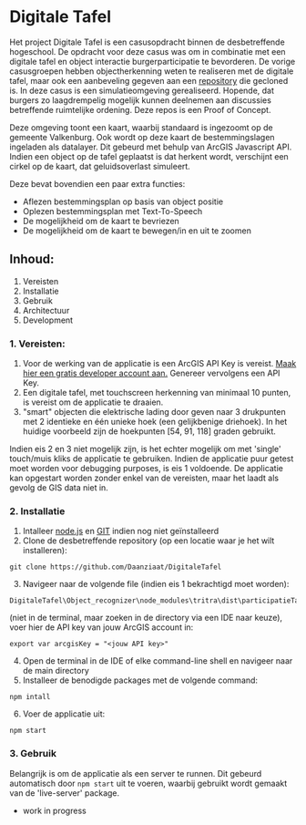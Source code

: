 # Digitale Tafel
Het project Digitale Tafel is een casusopdracht binnen de desbetreffende hogeschool. De opdracht voor deze casus was om in combinatie met een digitale tafel en object interactie burgerparticipatie te bevorderen. De vorige casusgroepen hebben objectherkenning weten te realiseren met de digitale tafel, maar ook een aanbeveling gegeven aan een [repository](https://github.com/andypotato/tritra) die gecloned is. In deze casus is een simulatieomgeving gerealiseerd. Hopende, dat burgers zo laagdrempelig mogelijk kunnen deelnemen aan discussies betreffende ruimtelijke ordening. Deze repos is een Proof of Concept.

Deze omgeving toont een kaart, waarbij standaard is ingezoomt op de gemeente Valkenburg. Ook wordt op deze kaart de bestemmingslagen ingeladen als datalayer. Dit gebeurd met behulp van ArcGIS Javascript API.
Indien een object op de tafel geplaatst is dat herkent wordt, verschijnt een cirkel op de kaart, dat geluidsoverlast simuleert. 

Deze bevat bovendien een paar extra functies:
- Aflezen bestemmingsplan op basis van object positie
- Oplezen bestemmingsplan met Text-To-Speech
- De mogelijkheid om de kaart te bevriezen
- De mogelijkheid om de kaart te bewegen/in en uit te zoomen

## Inhoud:
1. Vereisten
2. Installatie
3. Gebruik
4. Architectuur
5. Development

### 1. Vereisten:
1. Voor de werking van de applicatie is een ArcGIS API Key is vereist. [Maak hier een gratis developer account aan.](https://developers.arcgis.com/sign-up/) Genereer vervolgens een API Key.
2. Een digitale tafel, met touchscreen herkenning van minimaal 10 punten, is vereist om de applicatie te draaien.
3. "smart" objecten die elektrische lading door geven naar 3 drukpunten met 2 identieke en één unieke hoek (een gelijkbenige driehoek). In het huidige voorbeeld zijn de hoekpunten [54, 91, 118] graden gebruikt.

Indien eis 2 en 3 niet mogelijk zijn, is het echter mogelijk om met 'single' touch/muis kliks de applicatie te gebruiken. Indien de applicatie puur getest moet worden voor debugging purposes, is eis 1 voldoende.
De applicatie kan opgestart worden zonder enkel van de vereisten, maar het laadt als gevolg de GIS data niet in.


### 2. Installatie
1. Intalleer [node.js](https://nodejs.org/en) en [GIT](https://git-scm.com/downloads) indien nog niet geïnstalleerd
2. Clone de desbetreffende repository (op een locatie waar je het wilt installeren):
```
git clone https://github.com/Daanziaat/DigitaleTafel
```
3. Navigeer naar de volgende file (indien eis 1 bekrachtigd moet worden):
```
DigitaleTafel\Object_recognizer\node_modules\tritra\dist\participatieTafel\Javascript\Secrets.js
``` 
(niet in de terminal, maar zoeken in de directory via een IDE naar keuze),
voer hier de API key van jouw ArcGIS account in:
```
export var arcgisKey = "<jouw API key>"
```
4. Open de terminal in de IDE of elke command-line shell en navigeer naar de main directory
5. Installeer de benodigde packages met de volgende command:
 ```
 npm intall
 ```
6. Voer de applicatie uit:
```
npm start
```

### 3. Gebruik
Belangrijk is om de applicatie als een server te runnen. Dit gebeurd automatisch door ```npm start``` uit te voeren, waarbij gebruikt wordt gemaakt van de 'live-server' package.








- work in progress
